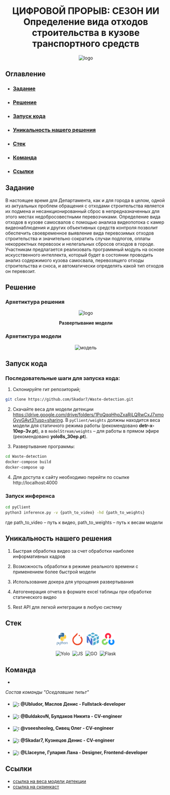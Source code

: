 <div align="center">
  
# ЦИФРОВОЙ ПРОРЫВ: СЕЗОН ИИ <br> Определение вида отходов строительства в кузове транспортного средств

<img height="300" alt="logo" src="assets/logo.jpg">

</div> 


## Оглавление
- ### [Задание](#1)
- ### [Решение](#2)
- ### [Запуск кода](#3)
- ### [Уникальность нашего решения](#4)
- ### [Стек](#5)
- ### [Команда](#6)
- ### [Ссылки](#7)

## <a name="1"> Задание </a>

В настоящее время для Департамента, как и для города в целом, одной из актуальных проблем обращения с отходами строительства является их подмена и несанкционированный сброс в непредназначенных для этого местах недобросовестными перевозчиками. Определение вида отходов в кузове самосвалов с помощью анализа видеопотока с камер видеонаблюдения и других объективных средств контроля позволит обеспечить своевременное выявление вида перевозимых отходов строительства и значительно сократить случаи подлогов, оплаты некорректных перевозок и нелегальных сбросов отходов в городе. Участникам предлагается реализовать программный модуль на основе искусственного интеллекта, который будет в состоянии проводить анализ содержимого кузова самосвала, перевозящего отходы строительства и сноса, и автоматически определять какой тип отходов он перевозит.

## <a name="2">Решение </a>

### Архетиктура решения

<div align="center">
<img height="500" alt="logo" src="assets/solution.png">

**Развертывание модели**
</div> 

### Архетиктура модели

<div align="center"><img height="300" alt="модель" src="assets/model.png"></div>

## <a name="3">Запуск кода </a>

### Последовательные шаги для запуска кода:
1. Склонируйте гит репозиторий;
```Bash
git clone https://github.com/Skadar7/Waste-detection.git
```
2. Скачайте веса для модели детекции https://drive.google.com/drive/folders/1PoQqqHhpZxaRjLQRwCxJ7xmoGyvGAyt3?usp=sharing. В ```pyClient/weights``` должны находится веса модели для статичного режима работы (рекомендовано **detr-x-10ep-3v.pt**), а в ```modelStream/weights``` – для работы в прямом эфире (рекомендовано **yolo8s_30ep.pt**).

3. Развертывание программы:
```Bash
cd Waste-detection
docker-compose build
docker-compose up
```

4. Для доступа к сайту необходимо перейти по ссылке http://localhost:4000

### Запуск инференса
```bash
cd pyClient
python3 inference.py -v {path_to_video} -hd {path_to_weights}
```
где path_to_video – путь к видео, path_to_weights – путь к весам модели

## <a name="4">Уникальность нашего решения </a>

1. Быстрая обработка видео за счет обработки наиболее информативных кадров

2. Возможность обработки в режиме реального времени с применением более быстрой модели

3. Использование докера для упрощения развертывания 

4. Автогенерация отчета в формате excel таблицы при обработке статического видео

5. Rest API для легкой интеграции в любую систему

## <a name="5">Стек </a>
<div align="center">
  <img src="https://github.com/devicons/devicon/blob/master/icons/python/python-original-wordmark.svg" title="Python" alt="Python" height="40"/>&nbsp;
  <img src="https://github.com/devicons/devicon/blob/master/icons/pytorch/pytorch-original.svg" title="Pytorch" alt="Pytorch" height="40"/>&nbsp;
  <img src="https://github.com/devicons/devicon/blob/master/icons/numpy/numpy-original.svg" title="Numpy" alt="Numpy" height="40"/>&nbsp;
  <img src="https://github.com/devicons/devicon/blob/master/icons/opencv/opencv-original.svg" title="OpenCV" alt="OpenCV" height="40"/>&nbsp;
  
  <img src="https://pjreddie.com/media/image/yologo_2.png" title="Yolo" alt="Yolo" height="40"/>&nbsp;
  <img src="https://fuzeservers.ru/wp-content/uploads/4/7/b/47bf752c2f13d3f13363ea5b624bd2db.png" title="JS" alt="JS"  height="40"/>&nbsp;
  <img src="https://fronty.com/static/uploads/1.11-30.11/languages%20in%202022/go.png" title="GO" alt="GO" height="40"/>&nbsp;
  <img src="https://upload.wikimedia.org/wikipedia/commons/3/3c/Flask_logo.svg"  title="Flask" alt="Flask" height="40"/>
</div>

## <a name="6">Команда </a>
-
*Состав команды "Оседлавшие тильт"*   

- <h4><img align="center" height="25" src="https://user-images.githubusercontent.com/51875349/198863127-837491f2-b57f-4c75-9840-6a4b01236c7a.png">: @Ubludor, Маслов Денис - Fullstack-developer</h3>
- <h4><img align="center" height="25" src="https://user-images.githubusercontent.com/51875349/198863127-837491f2-b57f-4c75-9840-6a4b01236c7a.png">: @BuldakovN, Булдаков Никита - CV-engineer</h3>
- <h4><img align="center" height="25" src="https://user-images.githubusercontent.com/51875349/198863127-837491f2-b57f-4c75-9840-6a4b01236c7a.png">: @vseesheoleg, Сивец Олег - CV-engineer</h3>
- <h4><img align="center" height="25" src="https://user-images.githubusercontent.com/51875349/198863127-837491f2-b57f-4c75-9840-6a4b01236c7a.png">: @Skadar7, Кузнецов Денис - CV-engineer</h3>
- <h4><img align="center" height="25" src="https://user-images.githubusercontent.com/51875349/198863127-837491f2-b57f-4c75-9840-6a4b01236c7a.png">: @Llaceyne, Гулария Лана - Designer, Frontend-developer</h3>

## <a name="7">Ссылки </a>

- [ссылка на веса модели детекции](https://drive.google.com/drive/folders/1PoQqqHhpZxaRjLQRwCxJ7xmoGyvGAyt3?usp=sharing)&nbsp;
- [ссылка на скринкаст](https://drive.google.com/drive/folders/1BwoBICXg2sa_pRCZ6IFFrk211rVWjvbB?usp=sharing)&nbsp;
